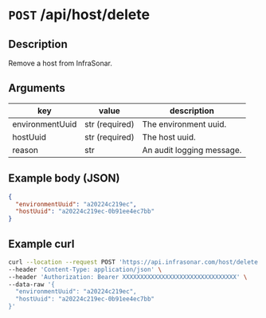 # `POST` /api/host/delete

## Description

Remove a host from InfraSonar.

## Arguments

| key             | value          | description               |
| --------------- | -------------- | ------------------------- |
| environmentUuid | str (required) | The environment uuid.     |
| hostUuid        | str (required) | The host uuid.            |
| reason          | str            | An audit logging message. |

## Example body (JSON)

```json
{
  "environmentUuid": "a20224c219ec",
  "hostUuid": "a20224c219ec-0b91ee4ec7bb"
}
```

## Example curl

```bash
curl --location --request POST 'https://api.infrasonar.com/host/delete' \
--header 'Content-Type: application/json' \
--header 'Authorization: Bearer XXXXXXXXXXXXXXXXXXXXXXXXXXXXXXXX' \
--data-raw '{
  "environmentUuid": "a20224c219ec",
  "hostUuid": "a20224c219ec-0b91ee4ec7bb"
}'
```
